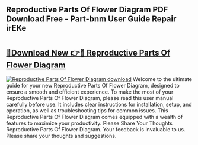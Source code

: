 ## Reproductive Parts Of Flower Diagram PDF Download Free - Part-bnm User Guide Repair irEKe

# <h2><a href="http://dftr5a.blite.top/?on=Reproductive+Parts+Of+Flower+Diagram">🔗Download New 👉🔴 Reproductive Parts Of Flower Diagram</a></h2>

[![Reproductive Parts Of Flower Diagram download](https://i.imgur.com/lujVjoI.png)](http://dftr5a.blite.top/?on=Reproductive+Parts+Of+Flower+Diagram)
Welcome to the ultimate guide for your new Reproductive Parts Of Flower Diagram, designed to ensure a smooth and efficient experience. To make the most of your Reproductive Parts Of Flower Diagram, please read this user manual carefully before use. It includes clear instructions for installation, setup, and operation, as well as troubleshooting tips for common issues. This Reproductive Parts Of Flower Diagram comes equipped with a wealth of features to maximize your productivity. Please Share Your Thoughts Reproductive Parts Of Flower Diagram. Your feedback is invaluable to us. Please share your thoughts and suggestions.

